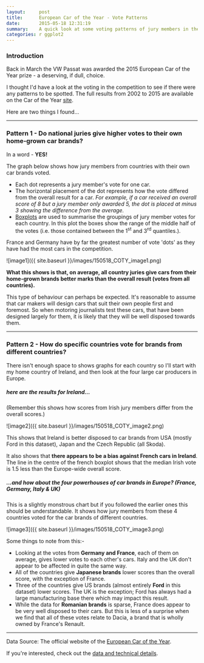 ```yaml
---
layout:     post
title:      European Car of the Year - Vote Patterns
date:       2015-05-18 12:31:19
summary:    A quick look at some voting patterns of jury members in the COTY awards from 2002 to 2015.
categories: r ggplot2
---
```



### Introduction

Back in March the VW Passat was awarded the 2015 European Car of the Year prize - a deserving, if dull, choice.

I thought I'd have a look at the voting in the competition to see if there were any patterns to be spotted. The full results from 2002 to 2015 are available on the Car of the Year [site](http://www.caroftheyear.org/). 

Here are two things I found...

---

### Pattern 1 - Do national juries give higher votes to their own home-grown car brands?

In a word - **YES!**

The graph below shows how jury members from countries with their own car brands voted.

 * Each dot represents a jury member's vote for one car.
 * The horizontal placement of the dot represents how the vote differed from the overall result for a car. *For example, if a car received an overall score of 8 but a jury member only awarded 5, the dot is placed at minus 3 showing the difference from the average.*
 * [Boxplots](http://www.en.wikipedia.org/wiki/Box_plot) are used to summarise the groupings of jury member votes for each country. In this plot the boxes show the range of the middle half of the votes (i.e. those contained between the 1<sup>st</sup> and 3<sup>rd</sup> quantiles.).

 France and Germany have by far the greatest number of vote 'dots' as they have had the most cars in the competition.

![image1]({{ site.baseurl }}/images/150518_COTY_image1.png)

**What this shows is that, on average, all country juries give cars from their home-grown brands better marks than the overall result (votes from all countries).**

This type of behaviour can perhaps be expected. It's reasonable to assume that car makers will design cars that suit their own people first and foremost. So when motoring journalists test these cars, that have been designed largely for them, it is likely that they will be well disposed towards them.

---

### Pattern 2 - How do specific countries vote for brands from different countries?

There isn't enough space to shows graphs for each country so I'll start with my home country of Ireland, and then look at the four large car producers in Europe.

##### here are the results for Ireland...

(Remember this shows how scores from Irish jury members differ from the overall scores.)

![image2]({{ site.baseurl }}/images/150518_COTY_image2.png)

This shows that Ireland is better disposed to car brands from USA (mostly Ford in this dataset), Japan and the Czech Republic (all Skoda).

It also shows that **there appears to be a bias against French cars in Ireland**. The line in the centre of the french boxplot shows that the median Irish vote is 1.5 less than the Europe-wide overall score.

##### ...and how about the four powerhouses of car brands in Europe? (France, Germany, Italy & UK)

This is a slightly monstrous chart but if you followed the earlier ones this should be understandable. It shows how jury members from these 4 countries voted for the car brands of different countries.

![image3]({{ site.baseurl }}/images/150518_COTY_image3.png)

Some things to note from this:-

* Looking at the votes from **Germany and France**, each of them on average, gives lower votes to each other's cars. Italy and the UK don't appear to be affected in quite the same way.
* All of the countries give **Japanese brands** lower scores than the overall score, with the exception of France.
* Three of the countries give US brands (almost entirely **Ford** in this dataset) lower scores. The UK is the exception; Ford has always had a large manufacturing base there which may impact this result.
* While the data for **Romanian brands** is sparse, France does appear to be very well disposed to their cars. But this is less of a surprise when we find that all of these votes relate to Dacia, a brand that is wholly owned by France's Renault.

 
---

Data Source: The official website of the [European Car of the Year](http://www.caroftheyear.org/).  

If you're interested, check out the [data and technical details](https://github.com/prockley/COTY_JuryAnalysis).